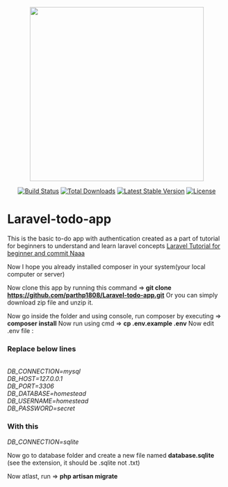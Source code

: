<p align="center"><a href="https://laravel.com" target="_blank"><img src="https://raw.githubusercontent.com/laravel/art/master/logo-lockup/5%20SVG/2%20CMYK/1%20Full%20Color/laravel-logolockup-cmyk-red.svg" width="400"></a></p>

<p align="center">
<a href="https://travis-ci.org/laravel/framework"><img src="https://travis-ci.org/laravel/framework.svg" alt="Build Status"></a>
<a href="https://packagist.org/packages/laravel/framework"><img src="https://poser.pugx.org/laravel/framework/d/total.svg" alt="Total Downloads"></a>
<a href="https://packagist.org/packages/laravel/framework"><img src="https://poser.pugx.org/laravel/framework/v/stable.svg" alt="Latest Stable Version"></a>
<a href="https://packagist.org/packages/laravel/framework"><img src="https://poser.pugx.org/laravel/framework/license.svg" alt="License"></a>
</p>

# Laravel-todo-app
This is the basic to-do app with authentication created as a part of tutorial for beginners to understand and learn laravel concepts
<a href="https://www.parthpatel.net/laravel-tutorial-for-beginner/" rel="dofollow">Laravel Tutorial for beginner and commit Naaa</a>

Now I hope you already installed composer in your system(your local computer or server)

Now clone this app by running this command =><b> git clone https://github.com/parthp1808/Laravel-todo-app.git</b>
Or you can simply download zip file and unzip it.

Now go inside the folder and using console, run composer by executing => <b>composer install</b>
Now run using cmd => <b>cp .env.example .env</b>
Now edit .env file :
<h3>Replace below lines</h3>
<i><br/>
DB_CONNECTION=mysql<br/>
 DB_HOST=127.0.0.1<br/>
 DB_PORT=3306<br/>
 DB_DATABASE=homestead<br/>
 DB_USERNAME=homestead<br/>
 DB_PASSWORD=secret</i>

<h3>With this</h3>
<i>DB_CONNECTION=sqlite</i>

Now go to database folder and create a new file named <b>database.sqlite</b> (see the extension, it should be .sqlite not .txt)

Now atlast, run => <b>php artisan migrate</b>

